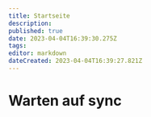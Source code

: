 ```yaml
---
title: Startseite
description: 
published: true
date: 2023-04-04T16:39:30.275Z
tags: 
editor: markdown
dateCreated: 2023-04-04T16:39:27.821Z
---
```


# Warten auf sync